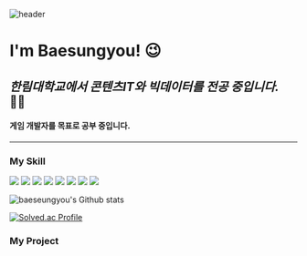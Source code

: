![header](https://capsule-render.vercel.app/api?type=venom&&color=gradient&height=300&section=header&text=Hello%20World&fontColor=00000&stroke=d6ace6&fontSize=85)

# **I'm Baesungyou!** 😉
## *한림대학교에서 콘텐츠IT와 빅데이터를 전공 중입니다.* 🧑‍🎓
#### 게임 개발자를 목표로 공부 중입니다.
---

### My Skill
<img src="https://img.shields.io/badge/Unity-FFFFFF?style=flat-square&logo=Unity&logoColor=black"/> <img src="https://img.shields.io/badge/C-A8B9CC?style=flat-square&logo=c&logoColor=white"/> <img src="https://img.shields.io/badge/C++-00599C?style=flat-square&logo=cplusplus&logoColor=white"/> <img src="https://img.shields.io/badge/python-3776AB?style=flat-square&logo=python&logoColor=white"/> <img src="https://img.shields.io/badge/unrealengine-0E1128?style=flat-square&logo=unrealengine&logoColor=white"/> <img src="https://img.shields.io/badge/mysql-4479A1?style=flat-square&logo=mysql&logoColor=white"/> <img src="https://img.shields.io/badge/javascript-F7DF1E?style=flat-square&logo=javascript&logoColor=white"/> <img src="https://img.shields.io/badge/html5-E34F26?style=flat-square&logo=html5&logoColor=white"/> 

![baeseungyou's Github stats](https://github-readme-stats.vercel.app/api?username=baeseungyou&include_all_commits=true&show_icons=true&theme=radical&count_private=true) 

[![Solved.ac Profile](http://mazassumnida.wtf/api/v2/generate_badge?boj=20225169)](https://solved.ac/20225169/)


### My Project
